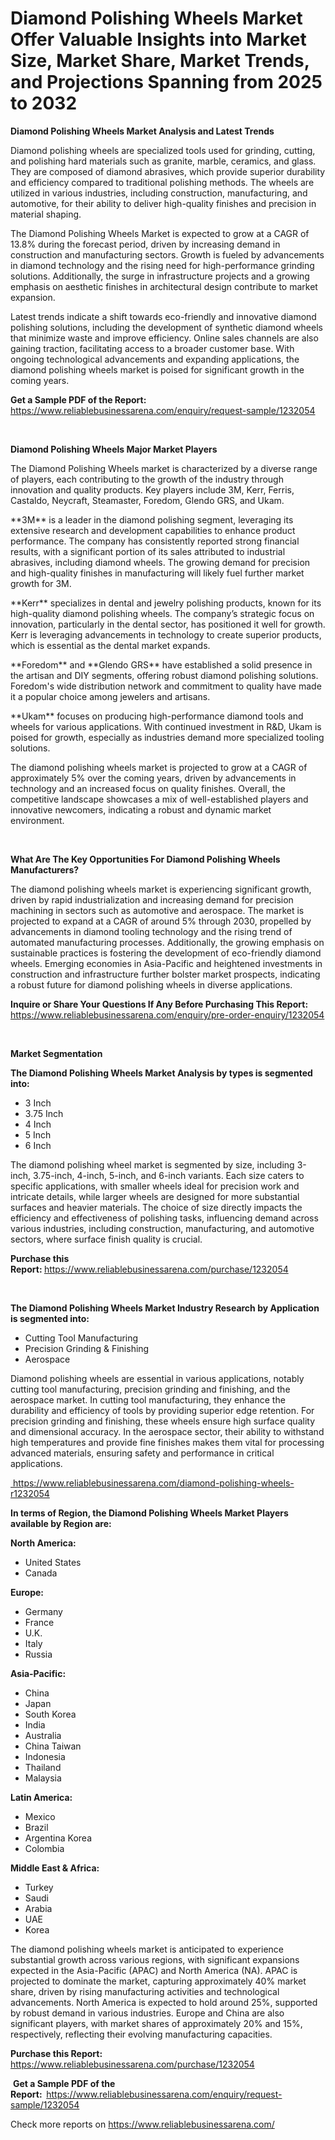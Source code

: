 <p><h1>Diamond Polishing Wheels Market Offer Valuable Insights into Market Size, Market Share, Market Trends, and Projections Spanning from 2025 to 2032</h1></p><p><strong>Diamond Polishing Wheels Market Analysis and Latest Trends</strong></p>
<p><p>Diamond polishing wheels are specialized tools used for grinding, cutting, and polishing hard materials such as granite, marble, ceramics, and glass. They are composed of diamond abrasives, which provide superior durability and efficiency compared to traditional polishing methods. The wheels are utilized in various industries, including construction, manufacturing, and automotive, for their ability to deliver high-quality finishes and precision in material shaping.</p><p>The Diamond Polishing Wheels Market is expected to grow at a CAGR of 13.8% during the forecast period, driven by increasing demand in construction and manufacturing sectors. Growth is fueled by advancements in diamond technology and the rising need for high-performance grinding solutions. Additionally, the surge in infrastructure projects and a growing emphasis on aesthetic finishes in architectural design contribute to market expansion.</p><p>Latest trends indicate a shift towards eco-friendly and innovative diamond polishing solutions, including the development of synthetic diamond wheels that minimize waste and improve efficiency. Online sales channels are also gaining traction, facilitating access to a broader customer base. With ongoing technological advancements and expanding applications, the diamond polishing wheels market is poised for significant growth in the coming years.</p></p>
<p><strong>Get a Sample PDF of the Report:&nbsp;</strong> <a href="https://www.reliablebusinessarena.com/enquiry/request-sample/1232054?utm_campaign=2095&utm_medium=2&utm_source=Github&utm_content=ia&utm_term=18022025&utm_id=diamond-polishing-wheels">https://www.reliablebusinessarena.com/enquiry/request-sample/1232054</a></p>
<p>&nbsp;</p>
<p><strong>Diamond Polishing Wheels Major Market Players</strong></p>
<p><p>The Diamond Polishing Wheels market is characterized by a diverse range of players, each contributing to the growth of the industry through innovation and quality products. Key players include 3M, Kerr, Ferris, Castaldo, Neycraft, Steamaster, Foredom, Glendo GRS, and Ukam.</p><p>**3M** is a leader in the diamond polishing segment, leveraging its extensive research and development capabilities to enhance product performance. The company has consistently reported strong financial results, with a significant portion of its sales attributed to industrial abrasives, including diamond wheels. The growing demand for precision and high-quality finishes in manufacturing will likely fuel further market growth for 3M.</p><p>**Kerr** specializes in dental and jewelry polishing products, known for its high-quality diamond polishing wheels. The company’s strategic focus on innovation, particularly in the dental sector, has positioned it well for growth. Kerr is leveraging advancements in technology to create superior products, which is essential as the dental market expands.</p><p>**Foredom** and **Glendo GRS** have established a solid presence in the artisan and DIY segments, offering robust diamond polishing solutions. Foredom's wide distribution network and commitment to quality have made it a popular choice among jewelers and artisans. </p><p>**Ukam** focuses on producing high-performance diamond tools and wheels for various applications. With continued investment in R&D, Ukam is poised for growth, especially as industries demand more specialized tooling solutions.</p><p>The diamond polishing wheels market is projected to grow at a CAGR of approximately 5% over the coming years, driven by advancements in technology and an increased focus on quality finishes. Overall, the competitive landscape showcases a mix of well-established players and innovative newcomers, indicating a robust and dynamic market environment.</p></p>
<p>&nbsp;</p>
<p><strong>What Are The Key Opportunities For Diamond Polishing Wheels Manufacturers?</strong></p>
<p><p>The diamond polishing wheels market is experiencing significant growth, driven by rapid industrialization and increasing demand for precision machining in sectors such as automotive and aerospace. The market is projected to expand at a CAGR of around 5% through 2030, propelled by advancements in diamond tooling technology and the rising trend of automated manufacturing processes. Additionally, the growing emphasis on sustainable practices is fostering the development of eco-friendly diamond wheels. Emerging economies in Asia-Pacific and heightened investments in construction and infrastructure further bolster market prospects, indicating a robust future for diamond polishing wheels in diverse applications.</p></p>
<p><strong>Inquire or Share Your Questions If Any Before Purchasing This Report:</strong> <a href="https://www.reliablebusinessarena.com/enquiry/pre-order-enquiry/1232054?utm_campaign=2095&utm_medium=2&utm_source=Github&utm_content=ia&utm_term=18022025&utm_id=diamond-polishing-wheels">https://www.reliablebusinessarena.com/enquiry/pre-order-enquiry/1232054</a></p>
<p>&nbsp;</p>
<p><strong>Market Segmentation</strong></p>
<p><strong>The Diamond Polishing Wheels Market Analysis by types is segmented into:</strong></p>
<p><ul><li>3 Inch</li><li>3.75 Inch</li><li>4 Inch</li><li>5 Inch</li><li>6 Inch</li></ul></p>
<p><p>The diamond polishing wheel market is segmented by size, including 3-inch, 3.75-inch, 4-inch, 5-inch, and 6-inch variants. Each size caters to specific applications, with smaller wheels ideal for precision work and intricate details, while larger wheels are designed for more substantial surfaces and heavier materials. The choice of size directly impacts the efficiency and effectiveness of polishing tasks, influencing demand across various industries, including construction, manufacturing, and automotive sectors, where surface finish quality is crucial.</p></p>
<p><strong>Purchase this Report:&nbsp;</strong><a href="https://www.reliablebusinessarena.com/purchase/1232054?utm_campaign=2095&utm_medium=2&utm_source=Github&utm_content=ia&utm_term=18022025&utm_id=diamond-polishing-wheels">https://www.reliablebusinessarena.com/purchase/1232054</a></p>
<p>&nbsp;</p>
<p><strong>The Diamond Polishing Wheels Market Industry Research by Application is segmented into:</strong></p>
<p><ul><li>Cutting Tool Manufacturing</li><li>Precision Grinding & Finishing</li><li>Aerospace</li></ul></p>
<p><p>Diamond polishing wheels are essential in various applications, notably cutting tool manufacturing, precision grinding and finishing, and the aerospace market. In cutting tool manufacturing, they enhance the durability and efficiency of tools by providing superior edge retention. For precision grinding and finishing, these wheels ensure high surface quality and dimensional accuracy. In the aerospace sector, their ability to withstand high temperatures and provide fine finishes makes them vital for processing advanced materials, ensuring safety and performance in critical applications.</p></p>
<p><a href="https://www.reliablebusinessarena.com/diamond-polishing-wheels-r1232054?utm_campaign=2095&utm_medium=2&utm_source=Github&utm_content=ia&utm_term=18022025&utm_id=diamond-polishing-wheels">&nbsp;https://www.reliablebusinessarena.com/diamond-polishing-wheels-r1232054</a></p>
<p><strong>In terms of Region, the Diamond Polishing Wheels Market Players available by Region are:</strong></p>
<p>
    <p> <strong> North America: </strong>
        <ul>
            <li>United States</li>
            <li>Canada</li>
        </ul>
        </p> 
    <p> <strong> Europe: </strong>
        <ul>
            <li>Germany</li>
            <li>France</li>
            <li>U.K.</li>
            <li>Italy</li>
            <li>Russia</li>
        </ul>
        </p> 
    <p> <strong> Asia-Pacific: </strong>
        <ul>
            <li>China</li>
            <li>Japan</li>
            <li>South Korea</li>
            <li>India</li>
            <li>Australia</li>
            <li>China Taiwan</li>
            <li>Indonesia</li>
            <li>Thailand</li>
            <li>Malaysia</li>
        </ul>
        </p> 
    <p> <strong> Latin America: </strong>
        <ul>
            <li>Mexico</li>
            <li>Brazil</li>
            <li>Argentina Korea</li>
            <li>Colombia</li>
        </ul>
        </p> 
    <p> <strong> Middle East & Africa: </strong>
        <ul>
            <li>Turkey</li>
            <li>Saudi</li>
            <li>Arabia</li>
            <li>UAE</li>
            <li>Korea</li>
        </ul>
    </p>
    </p>
<p><p>The diamond polishing wheels market is anticipated to experience substantial growth across various regions, with significant expansions expected in the Asia-Pacific (APAC) and North America (NA). APAC is projected to dominate the market, capturing approximately 40% market share, driven by rising manufacturing activities and technological advancements. North America is expected to hold around 25%, supported by robust demand in various industries. Europe and China are also significant players, with market shares of approximately 20% and 15%, respectively, reflecting their evolving manufacturing capacities.</p></p>
<p><strong>Purchase this Report: </strong><a href="https://www.reliablebusinessarena.com/purchase/1232054?utm_campaign=2095&utm_medium=2&utm_source=Github&utm_content=ia&utm_term=18022025&utm_id=diamond-polishing-wheels">https://www.reliablebusinessarena.com/purchase/1232054</a></p>
<p>&nbsp;<strong>Get a Sample PDF of the Report:&nbsp;&nbsp;</strong><a href="https://www.reliablebusinessarena.com/enquiry/request-sample/1232054?utm_campaign=2095&utm_medium=2&utm_source=Github&utm_content=ia&utm_term=18022025&utm_id=diamond-polishing-wheels">https://www.reliablebusinessarena.com/enquiry/request-sample/1232054</a></p>
<p><strong></strong></p>
<p>Check more reports on <a href="https://www.reliablebusinessarena.com/?utm_campaign=2095&utm_medium=2&utm_source=Github&utm_content=ia&utm_term=18022025&utm_id=diamond-polishing-wheels">https://www.reliablebusinessarena.com/</a></p>